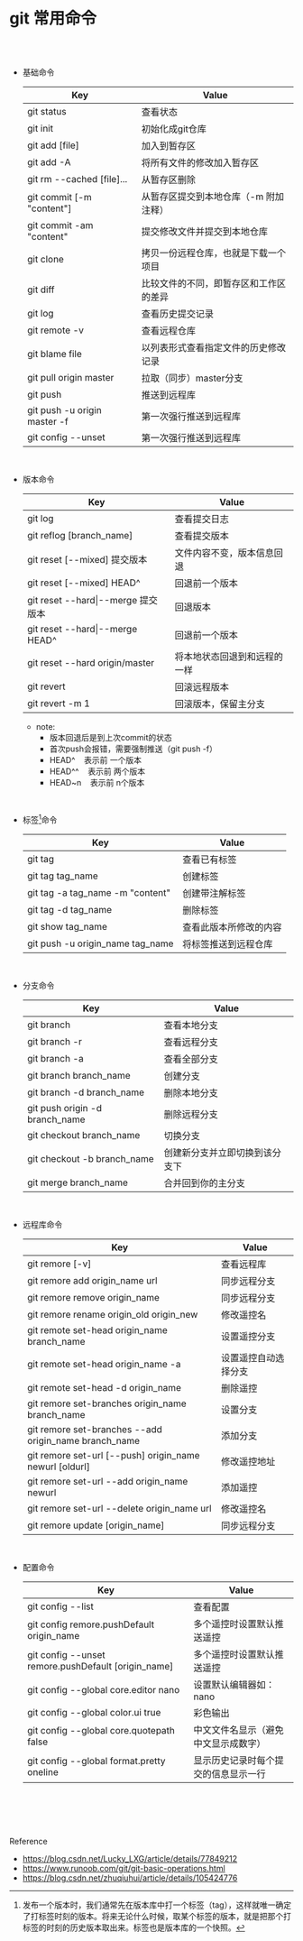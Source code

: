 # git 常用命令

</br></br>

* 基础命令

    |Key|Value|
    |----|----|
    |git status|查看状态|
    |git init|初始化成git仓库|
    |git add [file]|加入到暂存区|
    |git add -A|将所有文件的修改加入暂存区|
    |git rm --cached [file]...|从暂存区删除|
    |git commit [-m "content"]|从暂存区提交到本地仓库（-m 附加注释）|
    |git commit -am "content"|提交修改文件并提交到本地仓库|
    |git clone|拷贝一份远程仓库，也就是下载一个项目|
    |git diff|比较文件的不同，即暂存区和工作区的差异|
    |git log|查看历史提交记录|
    |git remote -v|查看远程仓库|
    |git blame file|以列表形式查看指定文件的历史修改记录|
    |git pull origin master|拉取（同步）master分支|
    |git push|推送到远程库|
    |git push -u origin master -f |第一次强行推送到远程库|
    |git config --unset |第一次强行推送到远程库|

</br>

* 版本命令

    |Key|Value|
    |----|----|
    |git log|查看提交日志|
    |git reflog [branch_name]|查看提交版本|
    |git reset [--mixed] 提交版本|文件内容不变，版本信息回退|
    |git reset [--mixed] HEAD^|回退前一个版本|
    |git reset --hard\|--merge 提交版本|回退版本|
    |git reset --hard\|--merge HEAD^|回退前一个版本|
    |git reset --hard origin/master|将本地状态回退到和远程的一样|
    |git revert|回滚远程版本|
    |git revert -m 1|回滚版本，保留主分支|

  * note:
    * 版本回退后是到上次commit的状态
    * 首次push会报错，需要强制推送（git push -f）
    * HEAD^ &nbsp;&nbsp;&nbsp;表示前 一个版本
    * HEAD^^ &nbsp;&nbsp;&nbsp;表示前 两个版本
    * HEAD~n &nbsp;&nbsp;&nbsp;表示前 n个版本

</br>

* 标签[^1]命令

    |Key|Value|
    |----|----|
    |git tag|查看已有标签|
    |git tag tag_name|创建标签|
    |git tag -a tag_name -m "content"|创建带注解标签|
    |git tag -d tag_name|删除标签|
    |git show tag_name|查看此版本所修改的内容|
    |git push -u origin_name tag_name |将标签推送到远程仓库|

</br>

* 分支命令

    |Key|Value|
    |----|----|
    |git branch|查看本地分支|
    |git branch -r|查看远程分支|
    |git branch -a|查看全部分支|
    |git branch branch_name|创建分支|
    |git branch -d branch_name|删除本地分支|
    |git push origin -d branch_name|删除远程分支|
    |git checkout branch_name|切换分支|
    |git checkout -b branch_name|创建新分支并立即切换到该分支下|
    |git merge branch_name|合并回到你的主分支|

</br>

* 远程库命令

    |Key|Value|
    |----|----|
    |git remore [-v]|查看远程库|
    |git remore add origin_name url|同步远程分支|
    |git remore remove origin_name|同步远程分支|
    |git remore rename origin_old origin_new|修改遥控名|
    |git remote set-head origin_name branch_name|设置遥控分支|
    |git remote set-head origin_name -a|设置遥控自动选择分支|
    |git remote set-head -d origin_name|删除遥控|
    |git remore set-branches origin_name branch_name|设置分支|
    |git remore set-branches --add origin_name branch_name|添加分支|
    |git remore set-url [--push] origin_name newurl [oldurl]|修改遥控地址|
    |git remore set-url --add origin_name newurl|添加遥控|
    |git remore set-url --delete origin_name url|修改遥控名|
    |git remore update [origin_name]|同步远程分支|

</br>

* 配置命令

    |Key|Value|
    |----|----|
    |git config --list|查看配置|
    |git config remore.pushDefault origin_name|多个遥控时设置默认推送遥控|
    |git config --unset remore.pushDefault [origin_name]|多个遥控时设置默认推送遥控|
    |git config --global core.editor nano|设置默认编辑器如： nano|
    |git config --global color.ui true|彩色输出|
    |git config --global core.quotepath false|中文文件名显示（避免中文显示成数字）|
    |git config --global format.pretty oneline|显示历史记录时每个提交的信息显示一行|

</br>

[^1]:发布一个版本时，我们通常先在版本库中打一个标签（tag），这样就唯一确定了打标签时刻的版本。将来无论什么时候，取某个标签的版本，就是把那个打标签的时刻的历史版本取出来。标签也是版本库的一个快照。

</br></br>

Reference

* <https://blog.csdn.net/Lucky_LXG/article/details/77849212>
* <https://www.runoob.com/git/git-basic-operations.html>
* <https://blog.csdn.net/zhuqiuhui/article/details/105424776>
